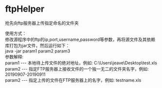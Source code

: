 # ftpHelper
抢先向ftp服务器上传指定命名的文件夹  

使用方式：  
修改源程序中的ftp的ip,port,username,password等参数，再将源文件及其依赖库打包为jar文件，然后运行如下：  
java -jar param1 param2 param3  
参数解释:   
param1 --- 本地待上传文件的绝对地址，例如: C:\Users\jeave\Desktop\test.xls  
param2 --- 指定FTP服务器上接收文件的一个独一无二的文件夹名字，例如: 20190907-20190911  
param2 --- 指定上传的文件在FTP服务器上的名字，例如: testname.xls 
